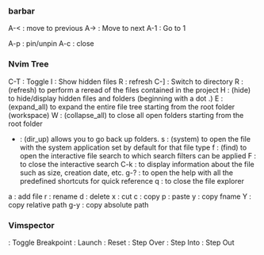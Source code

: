 ### barbar
A-< : move to previous
A-> : Move to next
A-1 : Go to 1 

A-p : pin/unpin
A-c : close

### Nvim Tree
C-T : Toggle
I   : Show hidden files
R   : refresh
C-] : Switch to directory
R   : (refresh) to perform a reread of the files contained in the project
H   : (hide) to hide/display hidden files and folders (beginning with a dot .)
E   : (expand_all) to expand the entire file tree starting from the root folder (workspace)
W   : (collapse_all) to close all open folders starting from the root folder
-   : (dir_up) allows you to go back up folders. 
s   : (system) to open the file with the system application set by default for that file type
f   : (find) to open the interactive file search to which search filters can be applied
F   : to close the interactive search
C-k : to display information about the file such as size, creation date, etc.
g-? : to open the help with all the predefined shortcuts for quick reference
q   : to close the file explorer

a   : add file 
r   : rename
d   : delete
x   : cut
c   : copy
p   : paste
y   : copy fname
Y   : copy relative path
g-y : copy absolute path

### Vimspector
<F6>    : Toggle Breakpoint
<F5>    : Launch
<F8>    : Reset
<F9>    : Step Over
<F10>   : Step Into
<F12>   : Step Out
